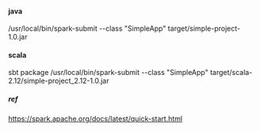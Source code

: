 

#### java
/usr/local/bin/spark-submit --class "SimpleApp"  target/simple-project-1.0.jar

#### scala 
sbt package
/usr/local/bin/spark-submit --class "SimpleApp" target/scala-2.12/simple-project_2.12-1.0.jar


##### ref
https://spark.apache.org/docs/latest/quick-start.html


